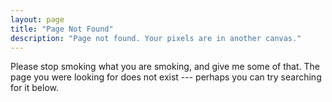 ```yaml
---
layout: page
title: "Page Not Found"
description: "Page not found. Your pixels are in another canvas."
---  
```


Please stop smoking what you are smoking, and give me some of that. The page you were looking for does not exist --- perhaps you can try searching for it below.

<script type="text/javascript">
  var GOOG_FIXURL_LANG = 'en';
  var GOOG_FIXURL_SITE = '{{ site.url }}'
</script>
<script type="text/javascript"
  src="http://linkhelp.clients.google.com/tbproxy/lh/wm/fixurl.js">
</script>
